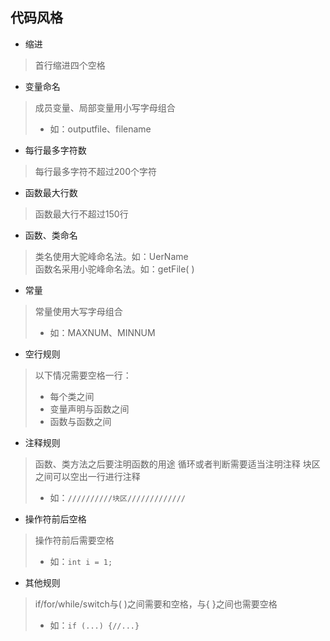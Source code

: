 ## 代码风格

- 缩进
>首行缩进四个空格
- 变量命名
> 成员变量、局部变量用小写字母组合  
> - 如：outputfile、filename     
- 每行最多字符数
> 每行最多字符不超过200个字符
- 函数最大行数
> 函数最大行不超过150行
- 函数、类命名
> 类名使用大驼峰命名法。如：UerName    
> 函数名采用小驼峰命名法。如：getFile( )
- 常量
> 常量使用大写字母组合
> - 如：MAXNUM、MINNUM
- 空行规则
> 以下情况需要空格一行：
> - 每个类之间
> - 变量声明与函数之间
> - 函数与函数之间
- 注释规则
> 函数、类方法之后要注明函数的用途
> 循环或者判断需要适当注明注释
> 块区之间可以空出一行进行注释
> - 如：``` //////////块区///////////// ```
- 操作符前后空格
>操作符前后需要空格
> - 如：``` int i = 1; ```
- 其他规则
> if/for/while/switch与( )之间需要和空格，与{ }之间也需要空格
> - 如：```if (...) {//...}```
